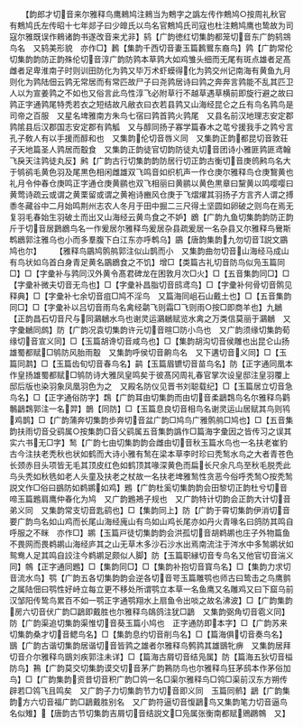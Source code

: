 <!-- { "loadSidebar": true } -->
　　【韵郎才切音来尔雅释鸟鹰鶆鸠注鶆当为鷞字之譌左传作鷞鸠○按周礼秋官有鷞鸠氏左传昭十七年郯子曰少皥氏以鸟名官鷞鸠氏司寇也杜注鷞鸠鹰也鸷故为司寇尔雅既误作鶆诸韵书遂改音来尤非】鸫【广韵徳红切集韵都笼切音东广韵鸫鵍鸟名　又鸫美形貌　亦作□】鶈【集韵千西切音妻玉篇鶈鸎东裔鸟】鹑【广韵常伦切集韵韵防正韵殊伦切音淳广韵防鹑本草鹑大如鸡雏头细而无尾有斑点雄者足髙雌者足卑淮南子时则训田防化为鹑又毕万术虾蟆得化为鹑交州记南海有黄鱼九月则化为鹑陆佃云鹑无常居而有常匹故尸子曰尧鹑居诗曰鹑之奔奔言鹑能不乱其匹卫人以为宣姜鹑之不如也又俗言此鸟性淳飞必附草行不越草遇草横前即旋行避之故曰鹑正字通鹑尾特秃若衣之短结故凡敝衣曰衣若县鹑又山海经昆仑之丘有鸟名鹑鸟是司帝之百服　又星名埤雅南方朱鸟七宿曰鹑首鹑火鹑尾　又县名前汉地理志安定郡鹑隂县后汉郡国志安定郡有鹑觚　又与醇同扬子寡学篇春木之芚兮援我手之鹑兮言孔子敎人有以手援而醇和也　又集韵伦切音唇义同　又集韵正韵都昆切音敦荘子天地篇圣人鹑居而鷇食　又集韵正韵徒官切韵防徒丸切音团诗小雅匪鹑匪鸢翰飞戾天注鹑徒丸反】鹒【广韵古行切集韵韵防居行切正韵古衡切音庚鸧鹒鸟名大于鸲鹆毛黄色羽及尾黒色相闲雌雄双飞鸣音如织机声一作仓庚尔雅释鸟仓庚鵹黄也礼月令仲春仓庚鸣正字通仓庚黄鹂也双飞相丽曰黄鹂以黄色黒章曰黧黄以鸣嘤嘤曰黄莺诗疏云或谓之黄栗留或谓之黄袍诗豳风仓庚于飞熠燿其羽扬子方言齐人谓之搏黍冬藏谷中二月始鸣荆州志农人冬月于田中掘二三尺得土坚圆如卵破之则鸟在焉无复羽毛春始生羽破土而出又山海经云黄鸟食之不妒】鶋【广韵九鱼切集韵韵防正韵斤于切音居鶢鶋鸟名一作爰居尔雅释鸟爰居杂县疏爰居一名杂县又尔雅释鸟鸒斯鹎鶋郭注雅乌也小而多羣腹下白江东亦呼鹎乌】鶌【唐韵集韵九勿切音説文鶌鸠也尔】
　　【雅释鸟鶌鸠鹘鸼郭注似山鹊而小　又集韵曲勿切音山海经马成山有鸟状如乌首白身青足黄名鶌鶋食之不饥】增□【类篇古礼切音防鸟似凫玉篇同□】□【字彚补与鹑同汉外黄令髙君碑龙在困敦月次□火】□【五音集韵同□】□【字彚补微夫切音无鸟也】□【字彚补昌脂切音鸱鸢鸟】□【字彚补何骨切音鹘见释典】□【字彚补七余切音疽□鸠不淫鸟　又篇海同岨石山戴土也】□【五音集韵同□】□【字彚补以吕切音雨鸟名禽经鹴飞则霜□飞则雨○按□即商羊也】九鶒【正韵昌石切音尺与同鸂鶒水鸟也谢灵运鸂鶒赋览水禽之万类信莫丽于鸂鶒　又字彚鶒同鹧】防【广韵况袁切集韵许元切音暄□防小鸟也　又广韵须缘切集韵荀缘切音宣义同】□【玉篇胡谗切音咸鸟也】□【集韵胡沟切音侯雕也出昆仑山扬雄蜀都赋□鸲防风胎雨鷇　又集韵呼侯切音齁鸟名　又下遘切音义同】□【玉篇同鹔】□【玉篇齿旬切音春鸟名】鹋【玉篇眉镳切音苗鸟名】防【正字通同凰本作皇扬雄蜀都赋□鸲防诗大雅凤皇鸣矣于彼髙冈周礼春官掌次设皇邸注皇羽覆上邸后版也染羽象凤凰羽色为之　又殿名防仪见晋书刘聪载纪】□【玉篇居立切音急鸟名】□【正字通俗防字】鶔【广韵耳由切集韵而由切音柔鶝鶔鸟名尔雅释鸟鹳鷒鶝鶔郭注一名羿】鶕【同防】□【玉篇息良切音相鸟名谢灵运山居赋其鸟则鸨鸡鹊】□【广韵蒲奔切集韵歩奔切音盆广韵□鸠鸟广雅鹘鸼□鸠也】□【五音集韵扶雨切音殳鹞属○按集韵□音父鹞属五音集韵譌作□篇海字彚因之皆传习之误其实六书无□字】鹙【广韵七由切集韵韵会雌由切音秋玉篇水鸟也一名扶老崔豹古今注扶老秃秋也状如鹤而大诗小雅有鹙在梁本草李时珍曰秃鹙水鸟之大者青苍色长颈赤目头项皆无毛其顶皮红色如鹤顶其喙深黄色而扁长尺余凡鸟至秋毛脱秃此鸟头秃如秋毨如老人头童及扶老之杖故一名扶老埤雅鹙性贪恶今俗呼秃鹙○按秃鹙説文作□俗曰鷀防如鹈鹕如鸡】鶗【广韵杜奚切集韵韵会田黎切正韵杜兮切音啼玉篇鶗肩鹰仲春化为鸠　又广韵鶗鴂子规也　又广韵特计切韵会正韵大计切音弟义同　又集韵常支切音匙鹞也】□【集韵同上】防【广韵于霄切集韵伊消切音要广韵鸟名如山鸡而长尾山海经廆山有鸟如山鸡长尾亦如丹火青喙名曰鸽防其鸣自呼服之不眯　亦作□】鹕【玉篇戸徒切集韵韵会洪孤切音胡鹈鹕也庄子外物篇鱼不畏网而畏鹈鹕山海经庐其之山无草木多沙石沙水出焉南流注于涔水中多鹙鹕状如鸳鸯人足其鸣自詨注今鹈鹕足颇似人脚】防【玉篇职縁切音专鸟名又他官切音湍义同】鶙【正字通同鶗】□【集韵同□】□【集韵补抱切音寳鸟名】□【集韵力求切音流水鸟】鹗【广韵五各切集韵韵会逆各切音咢玉篇雕鹗也师古曰鸷击之鸟鹰鹯之属陆佃曰鹗性好峙立每立更不移处所谓鹗立本草一名鱼鹰又名雕鸡又曰下窟乌前汉邹阳传鸷鸟累百不如一鹗正字通鹗翔水上扇鱼令出啖之故名沸波】□【广韵集韵房六切音伏广韵□鶝即戴胜也尔雅释鸟鴭鸽注犹□鶝　又集韵弼角切音雹义同】防【广韵渠追切集韵渠惟切音葵玉篇小鸠也　正字通防即本字】□【广韵苏来切集韵桑才切音鳃鸟名】□【集韵息约切音削鸟名】□【篇海俱切音奏鸟名】鶛【广韵古谐切集韵居谐切音皆鹑之雄者尔雅释鸟鹩鹑其雄鶛牝痹　又集韵居拜切音介尔雅释鸟鶛刘疾郭注未详】□【篇海古屑切音结凫属】防【篇海五狄切音榏防鸟】鶜【广韵莫交切集韵谟交切音茅广韵鶜防鸟也尔雅释鸟狂茅鸱本作茅俗加鸟】□【广韵集韵资昔切音积广韵□鸰一名□渠尔雅释鸟□鸰□渠前汉东方朔传辟若□鸰飞且鸣矣　又广韵子力切集韵节力切音即义同　玉篇同鹡】鶝【广韵集韵方六切音福广韵□鶝戴胜别名　又广韵符逼切音愎鶝鸟又集韵笔力切音逼鸟名似雉】【唐韵古节切集韵吉屑切音结説文□凫属张衡南都赋鶂鸊鶙　又】
